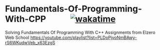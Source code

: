 # Fundamentals-Of-Programming-With-CPP &ensp; &nbsp; &nbsp; &nbsp; &nbsp; [![wakatime](https://wakatime.com/badge/user/6ffb9ab2-5f65-4f75-8aca-758976493b56/project/b23831d5-8dbd-4643-833a-ad7fd2475f46.svg)](https://wakatime.com/badge/user/6ffb9ab2-5f65-4f75-8aca-758976493b56/project/b23831d5-8dbd-4643-833a-ad7fd2475f46)


Solving Fundamentals Of Programming With C++ Assignments from Elzero Web School https://youtube.com/playlist?list=PLDoPjvoNmBAwy-rS6WKudwVeb_x63EzgS 
